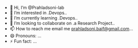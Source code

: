 - 👋 Hi, I’m @Prahladsoni-lab
- 👀 I’m interested in .Devops..
- 🌱 I’m currently learning .Devops..
- 💞️ I’m looking to collaborate on .a Research Project..
- 📫 How to reach me email me prahladsoni.baif@gmail.com...
- 😄 Pronouns: ...
- ⚡ Fun fact: ...

<!---
Prahladsoni-lab/Prahladsoni-lab is a ✨ special ✨ repository because its `README.md` (this file) appears on your GitHub profile.
You can click the Preview link to take a look at your changes.
--->
